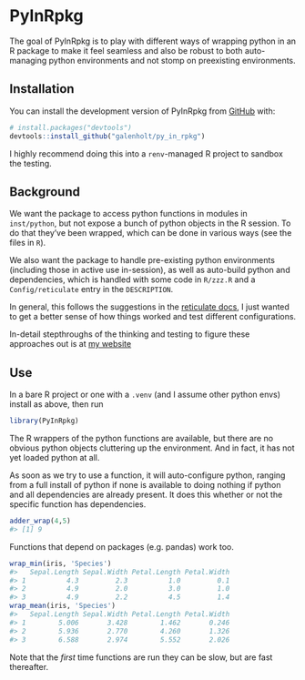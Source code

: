 
<!-- README.md is generated from README.Rmd. Please edit that file -->

# PyInRpkg

<!-- badges: start -->
<!-- badges: end -->

The goal of PyInRpkg is to play with different ways of wrapping python
in an R package to make it feel seamless and also be robust to both
auto-managing python environments and not stomp on preexisting
environments.

## Installation

You can install the development version of PyInRpkg from
[GitHub](https://github.com/) with:

``` r
# install.packages("devtools")
devtools::install_github("galenholt/py_in_rpkg")
```

I highly recommend doing this into a `renv`-managed R project to sandbox
the testing.

## Background

We want the package to access python functions in modules in
`inst/python`, but not expose a bunch of python objects in the R
session. To do that they’ve been wrapped, which can be done in various
ways (see the files in `R`).

We also want the package to handle pre-existing python environments
(including those in active use in-session), as well as auto-build python
and dependencies, which is handled with some code in `R/zzz.R` and a
`Config/reticulate` entry in the `DESCRIPTION`.

In general, this follows the suggestions in the [reticulate
docs](https://rstudio.github.io/reticulate/articles/python_dependencies.html),
I just wanted to get a better sense of how things worked and test
different configurations.

In-detail stepthroughs of the thinking and testing to figure these
approaches out is at [my
website](https://galenholt.github.io/RpyEnvs/py_in_rpkg.html)

## Use

In a bare R project or one with a `.venv` (and I assume other python
envs) install as above, then run

``` r
library(PyInRpkg)
```

The R wrappers of the python functions are available, but there are no
obvious python objects cluttering up the environment. And in fact, it
has not yet loaded python at all.

As soon as we try to use a function, it will auto-configure python,
ranging from a full install of python if none is available to doing
nothing if python and all dependencies are already present. It does this
whether or not the specific function has dependencies.

``` r
adder_wrap(4,5)
#> [1] 9
```

Functions that depend on packages (e.g. pandas) work too.

``` r
wrap_min(iris, 'Species') 
#>   Sepal.Length Sepal.Width Petal.Length Petal.Width
#> 1          4.3         2.3          1.0         0.1
#> 2          4.9         2.0          3.0         1.0
#> 3          4.9         2.2          4.5         1.4
wrap_mean(iris, 'Species')
#>   Sepal.Length Sepal.Width Petal.Length Petal.Width
#> 1        5.006       3.428        1.462       0.246
#> 2        5.936       2.770        4.260       1.326
#> 3        6.588       2.974        5.552       2.026
```

Note that the *first* time functions are run they can be slow, but are
fast thereafter.
